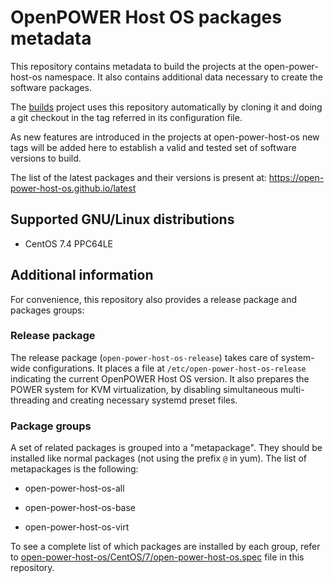 # OpenPOWER Host OS packages metadata

This repository contains metadata to build the projects at the open-power-host-os
namespace.
It also contains additional data necessary to create the software packages.

The [builds](https://github.com/open-power-host-os/builds) project
uses this repository automatically by cloning it and doing a git
checkout in the tag referred in its configuration file.

As new features are introduced in the projects at open-power-host-os new tags will
be added here to establish a valid and tested set of software versions to build.

The list of the latest packages and their versions is present at:
https://open-power-host-os.github.io/latest

## Supported GNU/Linux distributions

* CentOS 7.4 PPC64LE

## Additional information

For convenience, this repository also provides a release package and
packages groups:

### Release package

The release package (`open-power-host-os-release`) takes care
of system-wide configurations. It places a file at
`/etc/open-power-host-os-release` indicating the current
OpenPOWER Host OS version. It also prepares the POWER system
for KVM virtualization, by disabling simultaneous multi-threading
and creating necessary systemd preset files.

### Package groups

A set of related packages is grouped into a "metapackage". They should be installed 
like normal packages (not using the prefix `@` in yum). The list of 
metapackages is the following:

* open-power-host-os-all

* open-power-host-os-base

* open-power-host-os-virt

To see a complete list of which packages are installed by each group, refer to 
[open-power-host-os/CentOS/7/open-power-host-os.spec](open-power-host-os/CentOS/7/open-power-host-os.spec)
file in this repository.
